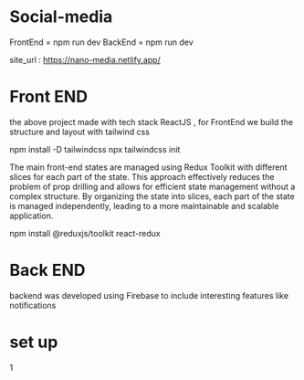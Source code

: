 # Social-media

FrontEnd = npm run dev
BackEnd = npm run dev


site_url : https://nano-media.netlify.app/

 # Front END
the above project made with tech stack ReactJS , for FrontEnd  we build the structure and layout with tailwind css 

npm install -D tailwindcss
npx tailwindcss init

 The main front-end states are managed using Redux Toolkit with different slices for each part of the state. This approach effectively reduces the problem of prop drilling and allows for efficient state management without a complex structure. By organizing the state into slices, each part of the state is managed independently, leading to a more maintainable and scalable application.

npm install @reduxjs/toolkit react-redux

 # Back END
   
backend was developed using Firebase  to include interesting features like notifications 

# set up

1


